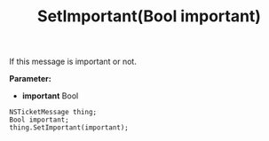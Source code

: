﻿---
uid: crmscript_ref_NSTicketMessage_SetImportant
title: SetImportant(Bool important)
intellisense: NSTicketMessage.SetImportant
keywords: NSTicketMessage, GetImportant
so.topic: reference
---

If this message is important or not.

**Parameter:** 
 - **important** Bool

```crmscript
NSTicketMessage thing;
Bool important;
thing.SetImportant(important);
```

